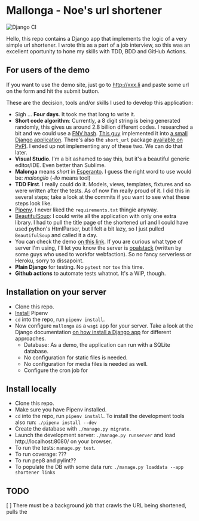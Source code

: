 # Mallonga - Noe's url shortener

![Django CI](https://github.com/misaelnieto/mallonga/workflows/Django%20CI/badge.svg)

Hello, this repo contains a Django app that implements the logic of a very
simple url shortener. I wrote this as a part of a job interview, so this was an
excellent oportunity to hone my skills with TDD, BDD and GitHub Actions.

## For users of the demo

If you want to use the demo site, just go to http://xxx.li and paste some url on
the form and hit the submit button.

These are the decision, tools and/or skills I used to develop this application:

* Sigh ... **Four days**. It took me that long to write it.
* **Short code algorithm**: Currently, a 8 digit string is being generated
  randomly, this gives us around 2.8 billion different codes. I researched a bit
  and we could use a [FNV
  hash](https://en.wikipedia.org/wiki/Fowler_Noll_Vo_hash). [This
  guy](https://anandjoshi.me/articles/2016-10/URL-Shortening) implemented it
  into [a small Django
  application](https://github.com/anandjoshi91/url-shortener/blob/master/shorturl/smallify/models.py).
  There's also the `short_url` package [available on
  PyPI](https://pypi.org/project/short_url/). I ended up not implementing any of
  these two. We can do that later.
* **Visual Studio**. I'm a bit ashamed to say this, but it's a beautiful generic
  editor/IDE. Even better than Sublime.
* **Malonga** means *short* in
  [Esperanto](https://en.wikipedia.org/wiki/Esperanto). I guess the right word
  to use would be: *malongilo* (*-ilo* means tool)
* **TDD First**. I really could do it. Models, views, templates, fixtures and so
  were written after the tests. As of now I'm really proud of it. I did this in
  several steps; take a look at the commits if you want to see what these steps
  look like.
* [Pipenv](https://pipenv.readthedocs.io/en/latest/). I never liked the
  `requirements.txt` thingie anyway.
* [BeautifulSoup](https://www.crummy.com/software/BeautifulSoup/): I could write
  all the application with only one extra library. I had to pull the title page
  of the shortened url and I could have used python's HtmlParser, but I felt a
  bit lazy, so I just pulled `BeautifulSoup` and called it a day.
* You can check the demo [on this link](...). If you are curious what type of
  server I'm using, I'll let you know the server is
  [opalstack](https://www.opalstack.com/) (written by some guys who used to
  workfor webfaction). So no fancy serverless or Heroku, sorry to dissapoint.
* **Plain Django** for testing. No `pytest` nor `tox` this time.
* **Github actions** to automate tests whatnot. It's a WIP, though.

## Installation on your server

* Clone this repo.
* [Install](https://pipenv.pypa.io/en/latest/install/#installing-pipenv) Pipenv
* `cd` into the repo, run `pipenv install`.
* Now configure `mallonga` as a `wsgi` app for your server. Take a look at the
  Django documentation [on how install a Django
  app](https://docs.djangoproject.com/en/3.0/intro/install/) for different
  approaches.
  * Database: As a demo, the application can run with a SQLite database.
  * No configuration for static files is needed.
  * No configuration for media files is needed as well.
  * Configure the cron job for 


## Install locally

* Clone this repo.
* Make sure you have Pipenv installed.
* `cd` into the repo, run `pipenv install`. To install the development tools also run: `./pipenv install --dev`
* Create the database with `./manage.py migrate`.
* Launch the development server: `./manage.py runserver` and load http://localhost:8080/ on your browser.
* To run the tests: `manage.py test`.
* To run coverage: ???
* To run pep8 and pylint??
* To populate the DB with some data run: `./manage.py loaddata --app shortener links`

## TODO

[ ] There must be a background job that crawls the URL being shortened, pulls the <title> from the website and stores
it.

